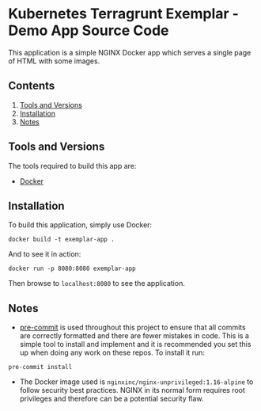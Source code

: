 # Kubernetes Terragrunt Exemplar - Demo App Source Code
This application is a simple NGINX Docker app which serves a single
page of HTML with some images.

## Contents
1. [Tools and Versions](##Tools-and-Versions)
2. [Installation](##Installation)
3. [Notes](##Notes)

## Tools and Versions
The tools required to build this app are:
- [Docker](https://www.docker.com/)

## Installation
To build this application, simply use Docker:
```
docker build -t exemplar-app .
```
And to see it in action:
```
docker run -p 8080:8080 exemplar-app
```
Then browse to `localhost:8080` to see the application.

## Notes
- [pre-commit](https://pre-commit.com/) is used throughout this project
to ensure that all commits are correctly formatted and there are fewer
mistakes in code. This is a simple tool to install and implement and
it is recommended you set this up when doing any work on these repos.
To install it run:
```
pre-commit install
```
- The Docker image used is `nginxinc/nginx-unprivileged:1.16-alpine`
to follow security best practices. NGINX in its normal form requires
root privileges and therefore can be a potential security flaw.
